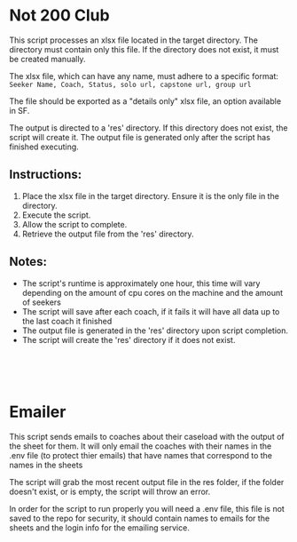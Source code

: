 # Not 200 Club

This script processes an xlsx file located in the target directory. The directory must contain only this file. If the directory does not exist, it must be created manually.

The xlsx file, which can have any name, must adhere to a specific format:<br/>
`Seeker Name, Coach, Status, solo url, capstone url, group url`

The file should be exported as a "details only" xlsx file, an option available in SF.

The output is directed to a 'res' directory. If this directory does not exist, the script will create it. The output file is generated only after the script has finished executing.

## Instructions:
1. Place the xlsx file in the target directory. Ensure it is the only file in the directory.
2. Execute the script.
3. Allow the script to complete.
4. Retrieve the output file from the 'res' directory.

## Notes:
- The script's runtime is approximately one hour, this time will vary depending on the amount of cpu cores on the machine and the amount of seekers
- The script will save after each coach, if it fails it will have all data up to the last coach it finished
- The output file is generated in the 'res' directory upon script completion.
- The script will create the 'res' directory if it does not exist.

<br/><br/><br/>

# Emailer

This script sends emails to coaches about their caseload with the output of the sheet for them.
It will only email the coaches with their names in the .env file (to protect thier emails) that have names that correspond to the names in the sheets

The script will grab the most recent output file in the res folder, if the folder doesn't exist, or is empty, the script will throw an error.

In order for the script to run properly you will need a .env file, this file is not saved to the repo for security, it should contain names to emails for the sheets and the login info for the emailing service.
